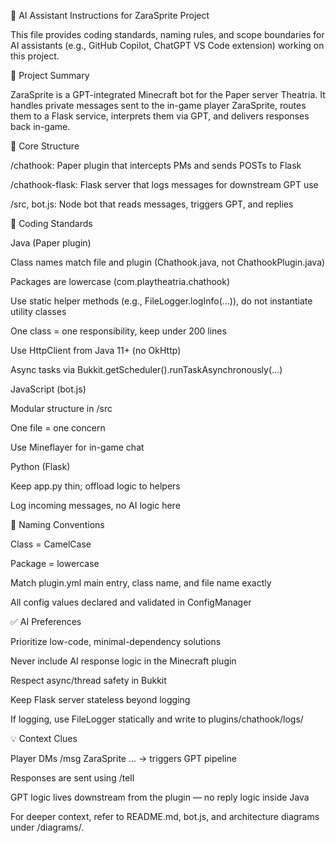 🤖 AI Assistant Instructions for ZaraSprite Project

This file provides coding standards, naming rules, and scope boundaries for AI assistants (e.g., GitHub Copilot, ChatGPT VS Code extension) working on this project.

🧠 Project Summary

ZaraSprite is a GPT-integrated Minecraft bot for the Paper server Theatria. It handles private messages sent to the in-game player ZaraSprite, routes them to a Flask service, interprets them via GPT, and delivers responses back in-game.

🧱 Core Structure

/chathook: Paper plugin that intercepts PMs and sends POSTs to Flask

/chathook-flask: Flask server that logs messages for downstream GPT use

/src, bot.js: Node bot that reads messages, triggers GPT, and replies

🔧 Coding Standards

Java (Paper plugin)

Class names match file and plugin (Chathook.java, not ChathookPlugin.java)

Packages are lowercase (com.playtheatria.chathook)

Use static helper methods (e.g., FileLogger.logInfo(...)), do not instantiate utility classes

One class = one responsibility, keep under 200 lines

Use HttpClient from Java 11+ (no OkHttp)

Async tasks via Bukkit.getScheduler().runTaskAsynchronously(...)

JavaScript (bot.js)

Modular structure in /src

One file = one concern

Use Mineflayer for in-game chat

Python (Flask)

Keep app.py thin; offload logic to helpers

Log incoming messages, no AI logic here

📐 Naming Conventions

Class = CamelCase

Package = lowercase

Match plugin.yml main entry, class name, and file name exactly

All config values declared and validated in ConfigManager

✅ AI Preferences

Prioritize low-code, minimal-dependency solutions

Never include AI response logic in the Minecraft plugin

Respect async/thread safety in Bukkit

Keep Flask server stateless beyond logging

If logging, use FileLogger statically and write to plugins/chathook/logs/

💡 Context Clues

Player DMs /msg ZaraSprite ... → triggers GPT pipeline

Responses are sent using /tell <player> <message>

GPT logic lives downstream from the plugin — no reply logic inside Java

For deeper context, refer to README.md, bot.js, and architecture diagrams under /diagrams/.

